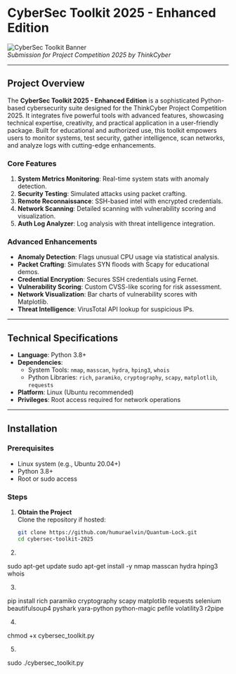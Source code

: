 # CyberSec Toolkit 2025 - Enhanced Edition

![CyberSec Toolkit Banner](https://via.placeholder.com/800x200.png?text=CyberSec+Toolkit+2025)  
*Submission for Project Competition 2025 by ThinkCyber*

---

## Project Overview



The **CyberSec Toolkit 2025 - Enhanced Edition** is a sophisticated Python-based cybersecurity suite designed for the ThinkCyber Project Competition 2025. It integrates five powerful tools with advanced features, showcasing technical expertise, creativity, and practical application in a user-friendly package. Built for educational and authorized use, this toolkit empowers users to monitor systems, test security, gather intelligence, scan networks, and analyze logs with cutting-edge enhancements.

### Core Features
1. **System Metrics Monitoring**: Real-time system stats with anomaly detection.
2. **Security Testing**: Simulated attacks using packet crafting.
3. **Remote Reconnaissance**: SSH-based intel with encrypted credentials.
4. **Network Scanning**: Detailed scanning with vulnerability scoring and visualization.
5. **Auth Log Analyzer**: Log analysis with threat intelligence integration.

### Advanced Enhancements
- **Anomaly Detection**: Flags unusual CPU usage via statistical analysis.
- **Packet Crafting**: Simulates SYN floods with Scapy for educational demos.
- **Credential Encryption**: Secures SSH credentials using Fernet.
- **Vulnerability Scoring**: Custom CVSS-like scoring for risk assessment.
- **Network Visualization**: Bar charts of vulnerability scores with Matplotlib.
- **Threat Intelligence**: VirusTotal API lookup for suspicious IPs.

---

## Technical Specifications

- **Language**: Python 3.8+
- **Dependencies**:
  - System Tools: `nmap`, `masscan`, `hydra`, `hping3`, `whois`
  - Python Libraries: `rich`, `paramiko`, `cryptography`, `scapy`, `matplotlib`, `requests`
- **Platform**: Linux (Ubuntu recommended)
- **Privileges**: Root access required for network operations

---

## Installation

### Prerequisites
- Linux system (e.g., Ubuntu 20.04+)
- Python 3.8+
- Root or sudo access

### Steps

1. **Obtain the Project**  
   Clone the repository if hosted:
   ```bash
   git clone https://github.com/humuraelvin/Quantum-Lock.git
   cd cybersec-toolkit-2025

2.

sudo apt-get update
sudo apt-get install -y nmap masscan hydra hping3 whois

3.

pip install rich paramiko cryptography scapy matplotlib requests selenium beautifulsoup4 pyshark yara-python python-magic pefile volatility3 r2pipe

4. 

chmod +x cybersec_toolkit.py

5.

sudo ./cybersec_toolkit.py